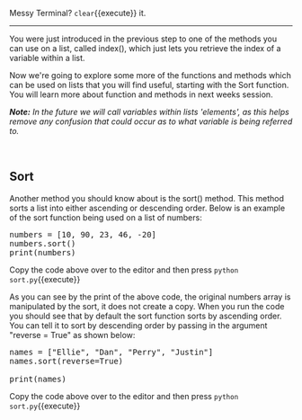 Messy Terminal? `clear`{{execute}} it.
<hr>

You were just introduced in the previous step to one of the methods you can use on a list, called index(), which just lets you retrieve the index of a variable within a list. 

Now we're going to explore some more of the functions and methods which can be used on lists that you will find useful, starting with the Sort function. You will learn more about function and methods in next weeks session.

*__Note:__ In the future we will call variables within lists 'elements', as this helps remove any confusion that could occur as to what variable is being referred to.*


</br>

## **Sort**

Another method you should know about is the sort() method. This method sorts a list into either ascending or descending order. Below is an example of the sort function being used on a list of numbers:

<pre class="file" data-filename="sort.py" data-target="replace">
numbers = [10, 90, 23, 46, -20]
numbers.sort()
print(numbers)
</pre>

Copy the code above over to the editor and then press
`python sort.py`{{execute}}

As you can see by the print of the above code, the original numbers array is manipulated by the sort, it does not create a copy. When you run the code you should see that by default the sort function sorts by ascending order. You can tell it to sort by descending order by passing in the argument "reverse = True" as shown below:

<pre class="file" data-filename="sort.py" data-target="replace">
names = ["Ellie", "Dan", "Perry", "Justin"]
names.sort(reverse=True)

print(names)
</pre>

Copy the code above over to the editor and then press
`python sort.py`{{execute}}